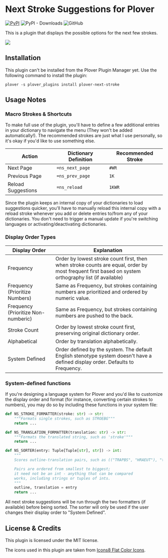 # Next Stroke Suggestions for Plover
[![PyPI](https://img.shields.io/pypi/v/plover-next-stroke)](https://pypi.org/project/plover-next-stroke/)
![PyPI - Downloads](https://img.shields.io/pypi/dm/plover-next-stroke)
![GitHub](https://img.shields.io/github/license/Kaoffie/plover_next_stroke)

This is a plugin that displays the possible options for the next few strokes.

![](https://user-images.githubusercontent.com/30435273/130559245-0290a428-57cf-4ffe-b88f-906811557d70.png)

## Installation

This plugin can't be installed from the Plover Plugin Manager yet. Use the following command to install the plugin:

```
plover -s plover_plugins install plover-next-stroke
```


## Usage Notes

### Macro Strokes & Shortcuts

To make full use of the plugin, you'll have to define a few additional entries in your dictionary to navigate the menu (They won't be added automatically!). The recommended strokes are just what I use personally, so it's okay if you'd like to use something else.

| Action             | Dictionary Definition | Recommended Stroke |
|--------------------|-----------------------|--------------------|
| Next Page          | `=ns_next_page`       | `#WR`              |
| Previous Page      | `=ns_prev_page`       | `1K`               |
| Reload Suggestions | `=ns_reload`          | `1KWR`             |

Since the plugin keeps an internal copy of your dictionaries to load suggestions quicker, you'll have to manually reload this internal copy with a reload stroke whenever you add or delete entries to/from any of your dictionaries. You don't need to trigger a manual update if you're switching languages or activating/deactivating dictionaries.

### Display Order Types

| Display Order | Explanation |
|---|---|
| Frequency | Order by lowest stroke count first, then when stroke counts are equal, order by most frequent first based on system orthography list (if available) |
| Frequency (Prioritize Numbers) | Same as Frequency, but strokes containing numbers are prioritized and ordered by numeric value. |
| Frequency (Prioritize Non-numberic) | Same as Frequency, but strokes containing numbers are pushed to the back. |
| Stroke Count | Order by lowest stroke count first, preserving original dictionary order. |
| Alphabetical | Order by translation alphabetically. |
| System Defined | Order defined by the system. The default English stenotype system doesn't have a defined display order. Defaults to Frequency. |

### System-defined functions

If you're designing a language system for Plover and you'd like to customize the display order and format (for instance, converting certain strokes to numbers), you may do so by including these functions in your system file:

```py
def NS_STROKE_FORMATTER(stroke: str) -> str:
    """Formats single strokes, such as STROEBG"""
    return ...

def NS_TRANSLATION_FORMATTER(translation: str) -> str:
    """Formats the translated string, such as 'stroke'"""
    return ...

def NS_SORTER(entry: Tuple[Tuple[str], str]) -> int:
    """
    Scores outline-translation pairs, such as (("TRAPBS", "HRAEUT"), "translate")

    Pairs are ordered from smallest to biggest;
    it need not be an int - anything that can be compared
    works, including strings or tuples of ints.
    """
    outline, translation = entry
    return ...
```

All next stroke suggestions will be run through the two formatters (if available) before being sorted. The sorter will only be used if the user changes their display order to "System Defined".

## License & Credits

This plugin is licensed under the MIT license.

The icons used in this plugin are taken from [Icons8 Flat Color Icons](https://github.com/icons8/flat-color-icons).